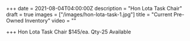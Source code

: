 +++
date = 2021-08-04T04:00:00Z
description = "Hon Lota Task Chair"
draft = true
images = ["/images/hon-lota-task-1.jpg"]
title = "Current Pre-Owned Inventory"
video = ""

+++
Hon Lota Task Chair $145/ea. Qty-25 Available